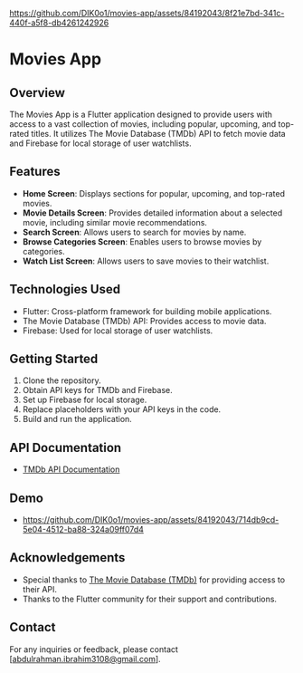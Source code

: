
https://github.com/DIK0o1/movies-app/assets/84192043/8f21e7bd-341c-440f-a5f8-db4261242926
# Movies App

## Overview
The Movies App is a Flutter application designed to provide users with access to a vast collection of movies, including popular, upcoming, and top-rated titles. It utilizes The Movie Database (TMDb) API to fetch movie data and Firebase for local storage of user watchlists.

## Features
- **Home Screen**: Displays sections for popular, upcoming, and top-rated movies.
- **Movie Details Screen**: Provides detailed information about a selected movie, including similar movie recommendations.
- **Search Screen**: Allows users to search for movies by name.
- **Browse Categories Screen**: Enables users to browse movies by categories.
- **Watch List Screen**: Allows users to save movies to their watchlist.

## Technologies Used
- Flutter: Cross-platform framework for building mobile applications.
- The Movie Database (TMDb) API: Provides access to movie data.
- Firebase: Used for local storage of user watchlists.

## Getting Started
1. Clone the repository.
2. Obtain API keys for TMDb and Firebase.
3. Set up Firebase for local storage.
4. Replace placeholders with your API keys in the code.
5. Build and run the application.

## API Documentation
- [TMDb API Documentation](https://developers.themoviedb.org/3/getting-started/introduction)

## Demo
- https://github.com/DIK0o1/movies-app/assets/84192043/714db9cd-5e04-4512-ba88-324a09ff07d4

## Acknowledgements
- Special thanks to [The Movie Database (TMDb)](https://www.themoviedb.org/) for providing access to their API.
- Thanks to the Flutter community for their support and contributions.

## Contact
For any inquiries or feedback, please contact [abdulrahman.ibrahim3108@gmail.com].

